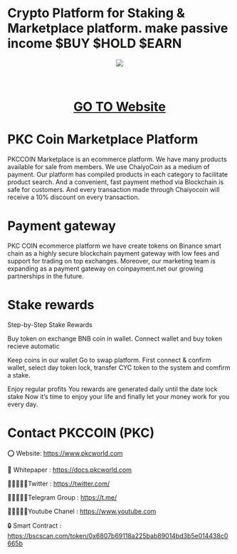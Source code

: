 # Crypto Platform for Staking & Marketplace platform. make passive income $BUY $HOLD $EARN

<div align="center"><img src="https://pkcworld.com/index/wp-content/uploads/2018/10/500x500.jpg)" /><br />
</div>
<div align="center">
  <h1><br />
    <a href="https://www.pkcworld.com/" target="_blank">GO TO Website<br />
    </a></h1>
</div>


# PKC Coin Marketplace Platform

PKCCOIN Marketplace is an ecommerce platform. We have many products available for sale from members. We use ChaiyoCoin as a medium of payment. Our platform has compiled products in each category to facilitate product search. And a convenient, fast payment method via Blockchain is safe for customers. And every transaction made through Chaiyocoin will receive a 10% discount on every transaction.

# Payment gateway
PKC COIN ecommerce platform we have create tokens on Binance smart chain as a highly secure blockchain payment gateway with low fees and support for trading on top exchanges. Moreover, our marketing team is expanding as a payment gateway on coinpayment.net our growing partnerships in the future.

# Stake rewards
Step-by-Step Stake Rewards

Buy token on exchange BNB coin in wallet. Connect wallet and buy token recieve automatic

Keep coins in our wallet Go to swap platform. First connect & confirm wallet, select day token lock, transfer CYC token to the system and comfirm a stake.

Enjoy regular profits You rewards are generated daily until the date lock stake Now it’s time to enjoy your life and finally let your money work for you every day.

# Contact PKCCOIN (PKC)

⭕ Website: https://www.pkcworld.com

📄 Whitepaper : https://docs.pkcworld.com

👨🏿‍🤝‍👨🏿Twitter : https://twitter.com/

👨🏿‍🤝‍👨🏿Telegram Group : https://t.me/

👨🏿‍🤝‍👨🏿Youtube Chanel : https://www.youtube.com

🔒 Smart Contract : https://bscscan.com/token/0x6807b69118a225bab89014bd3b5e014438c0665b
